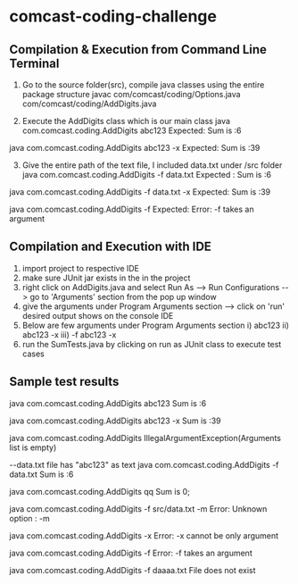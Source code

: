 # comcast-coding-challenge

## Compilation & Execution from Command Line Terminal
1. Go to the source folder(src), compile java classes using the entire package structure
javac com/comcast/coding/Options.java com/comcast/coding/AddDigits.java

2. Execute the AddDigits class which is our main class
java com.comcast.coding.AddDigits abc123
Expected: Sum is :6

java com.comcast.coding.AddDigits abc123 -x
Expected: Sum is :39

3. Give the entire path of the text file, I included data.txt under /src folder
java com.comcast.coding.AddDigits -f data.txt
Expected : Sum is :6

java com.comcast.coding.AddDigits -f data.txt -x
Expected: Sum is :39

java com.comcast.coding.AddDigits -f
Expected: Error: -f takes an argument

## Compilation and Execution with IDE
1. import project to respective IDE
2. make sure JUnit jar exists in the in the  project
3. right click on AddDigits.java and select Run As --> Run Configurations --> go to 'Arguments' section from the pop up window
4. give the arguments under Program Arguments section --> click on 'run' desired output shows on the console IDE
5. Below are few arguments under Program Arguments section
  i) abc123
  ii) abc123 -x
  iii) -f abc123 -x
5. run the SumTests.java by clicking on run as JUnit class to execute test cases

## Sample test results
java com.comcast.coding.AddDigits abc123
Sum is :6

java com.comcast.coding.AddDigits abc123 -x
Sum is :39

java com.comcast.coding.AddDigits
IllegalArgumentException(Arguments list is empty)

--data.txt file has "abc123" as text
java com.comcast.coding.AddDigits -f data.txt 
Sum is :6

java com.comcast.coding.AddDigits qq
Sum is 0;

java com.comcast.coding.AddDigits -f src/data.txt -m
Error: Unknown option : -m

java com.comcast.coding.AddDigits -x
Error: -x cannot be only argument

java com.comcast.coding.AddDigits -f
Error: -f takes an argument

java com.comcast.coding.AddDigits -f daaaa.txt
File does not exist

